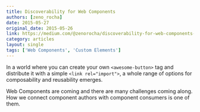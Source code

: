 ```yaml
---
title: Discoverability for Web Components
authors: [zeno_rocha]
date: 2015-05-27
original_date: 2015-05-26
link: https://medium.com/@zenorocha/discoverability-for-web-components-72ce29f128b2
category: articles
layout: single
tags: ['Web Components', 'Custom Elements']
---
```


In a world where you can create your own `<awesome-button>` tag and distribute it with a simple `<link rel="import">`, a whole range of options for composability and reusability emerges.

Web Components are coming and there are many challenges coming along. How we connect component authors with component consumers is one of them.

<!-- Excerpt -->